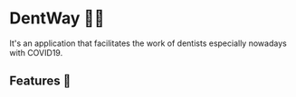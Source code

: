 # DentWay 👨‍⚕️ 

It's an application that facilitates the work of dentists especially nowadays with COVID19.

## Features :dart:
